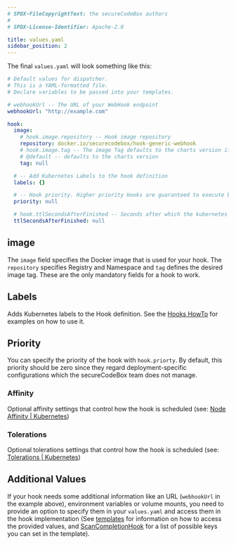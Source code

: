 ```yaml
---
# SPDX-FileCopyrightText: the secureCodeBox authors
#
# SPDX-License-Identifier: Apache-2.0

title: values.yaml
sidebar_position: 2
---
```


The final `values.yaml` will look something like this:

```yaml
# Default values for dispatcher.
# This is a YAML-formatted file.
# Declare variables to be passed into your templates.

# webhookUrl -- The URL of your WebHook endpoint
webhookUrl: "http://example.com"

hook:
  image:
    # hook.image.repository -- Hook image repository
    repository: docker.io/securecodebox/hook-generic-webhook
    # hook.image.tag -- The image Tag defaults to the charts version if not defined.
    # @default -- defaults to the charts version
    tag: null

  # -- Add Kubernetes Labels to the hook definition
  labels: {}

  # -- Hook priority. Higher priority Hooks are guaranteed to execute before low priority Hooks.
  priority: null

  # hook.ttlSecondsAfterFinished -- Seconds after which the kubernetes job for the hook will be deleted. Requires the Kubernetes TTLAfterFinished controller: https://kubernetes.io/docs/concepts/workloads/controllers/ttlafterfinished/
  ttlSecondsAfterFinished: null
```

## image

The `image` field specifies the Docker image that is used for your hook.
The `repository` specifies Registry and Namespace and `tag` defines the desired image tag.
These are the only mandatory fields for a hook to work.

## Labels

Adds Kubernetes labels to the Hook definition. See the [Hooks HowTo](/docs/how-tos/hooks#hook-selector) for examples on how to use it.

## Priority

You can specify the priority of the hook with `hook.priorty`.
By default, this priority should be zero since they regard deployment-specific configurations which the secureCodeBox team does not manage.

### Affinity

Optional affinity settings that control how the hook is scheduled (see: [Node Affinity | Kubernetes](https://kubernetes.io/docs/tasks/configure-pod-container/assign-pods-nodes-using-node-affinity/))

### Tolerations

Optional tolerations settings that control how the hook is scheduled (see: [Tolerations | Kubernetes](https://kubernetes.io/docs/concepts/scheduling-eviction/taint-and-toleration/))

## Additional Values

If your hook needs some additional information like an URL (`webhookUrl` in the example above), environment variables or volume mounts, you need to provide an option to specify them in your `values.yaml` and access them in the hook implementation (See [templates](/docs/contributing/integrating-a-hook/templates-dir) for information on how to access the provided values, and [ScanCompletionHook](/docs/api/crds/scan-completion-hook) for a list of possible keys you can set in the template).

